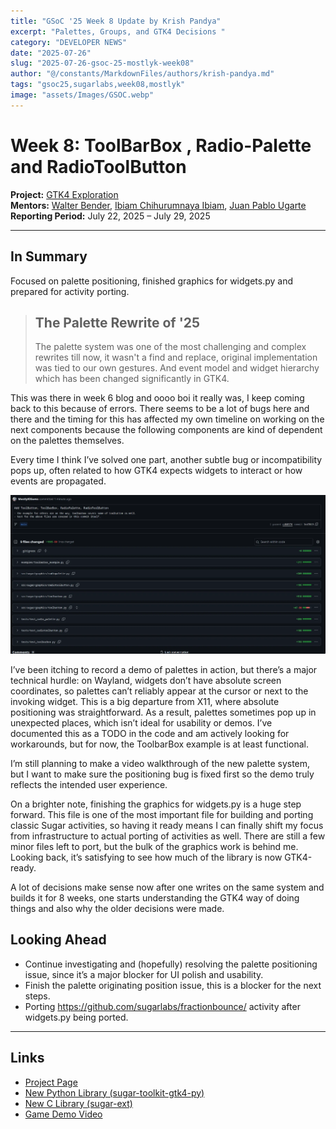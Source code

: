 ```yaml
---
title: "GSoC '25 Week 8 Update by Krish Pandya"
excerpt: "Palettes, Groups, and GTK4 Decisions "
category: "DEVELOPER NEWS"
date: "2025-07-26"
slug: "2025-07-26-gsoc-25-mostlyk-week08"
author: "@/constants/MarkdownFiles/authors/krish-pandya.md"
tags: "gsoc25,sugarlabs,week08,mostlyk"
image: "assets/Images/GSOC.webp"
---
```



# Week 8: ToolBarBox , Radio-Palette and RadioToolButton

**Project:** [GTK4 Exploration](https://summerofcode.withgoogle.com/programs/2025/projects/rsHsYZKy)  
**Mentors:** [Walter Bender](https://github.com/walterbender), [Ibiam Chihurumnaya Ibiam](https://github.com/chimosky), [Juan Pablo Ugarte](https://github.com/xjuan)  
**Reporting Period:** July 22, 2025 – July 29, 2025

---

## In Summary

Focused on palette positioning, finished graphics for widgets.py and prepared for activity porting.

> ## The Palette Rewrite of '25
>
> The palette system was one of the most challenging and complex rewrites till now, it wasn't a find and replace, original implementation was tied to our own gestures. And event model and widget hierarchy which has been changed significantly in GTK4.

This was there in week 6 blog and oooo boi it really was, I keep coming back to this because of errors.
There seems to be a lot of bugs here and there and the timing for this has affected my own timeline on working on the next components because the following components are kind of dependent on the palettes themselves.

Every time I think I’ve solved one part, another subtle bug or incompatibility pops up, often related to how GTK4 expects widgets to interact or how events are propagated.


![Week-08-Commit](public/assets/Images/week08-mostly-commit.webp)

I’ve been itching to record a demo of palettes in action, but there’s a major technical hurdle: on Wayland, widgets don’t have absolute screen coordinates, so palettes can’t reliably appear at the cursor or next to the invoking widget. This is a big departure from X11, where absolute positioning was straightforward. As a result, palettes sometimes pop up in unexpected places, which isn’t ideal for usability or demos. I’ve documented this as a TODO in the code and am actively looking for workarounds, but for now, the ToolbarBox example is at least functional.

I’m still planning to make a video walkthrough of the new palette system, but I want to make sure the positioning bug is fixed first so the demo truly reflects the intended user experience.

On a brighter note, finishing the graphics for widgets.py is a huge step forward. This file is one of the most important file for building and porting classic Sugar activities, so having it ready means I can finally shift my focus from infrastructure to actual porting of activities as well. There are still a few minor files left to port, but the bulk of the graphics work is behind me. Looking back, it’s satisfying to see how much of the library is now GTK4-ready.

A lot of decisions make sense now after one writes on the same system and builds it for 8 weeks, one starts understanding the GTK4 way of doing things and also why the older decisions were made.

## Looking Ahead

- Continue investigating and (hopefully) resolving the palette positioning issue, since it’s a major blocker for UI polish and usability.
- Finish the palette originating position issue, this is a blocker for the next steps.
- Porting <https://github.com/sugarlabs/fractionbounce/> activity after widgets.py being ported.

---

## Links

- [Project Page](https://summerofcode.withgoogle.com/programs/2025/projects/rsHsYZKy)
- [New Python Library (sugar-toolkit-gtk4-py)](https://github.com/MostlyKIGuess/sugar-toolkit-gtk4-py)
- [New C Library (sugar-ext)](https://github.com/sugarlabs/sugar-ext)
- [Game Demo Video](https://youtu.be/B517C_LTCns)
